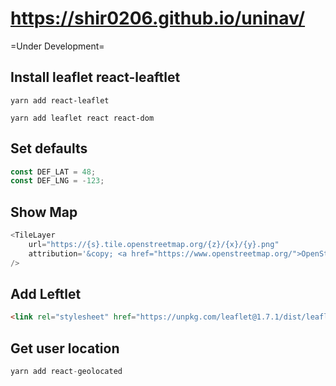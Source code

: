 # https://shir0206.github.io/uninav/

=Under Development=


## Install leaflet react-leaftlet
```
yarn add react-leaflet

yarn add leaflet react react-dom
```

## Set defaults
```js
const DEF_LAT = 48;
const DEF_LNG = -123;
```

## Show Map
```js
<TileLayer
    url="https://{s}.tile.openstreetmap.org/{z}/{x}/{y}.png"
    attribution='&copy; <a href="https://www.openstreetmap.org/">OpenStreetMap</a> contributors'
/>
```
## Add Leftlet
```html
<link rel="stylesheet" href="https://unpkg.com/leaflet@1.7.1/dist/leaflet.css" />

```



## Get user location
```js
yarn add react-geolocated
```
